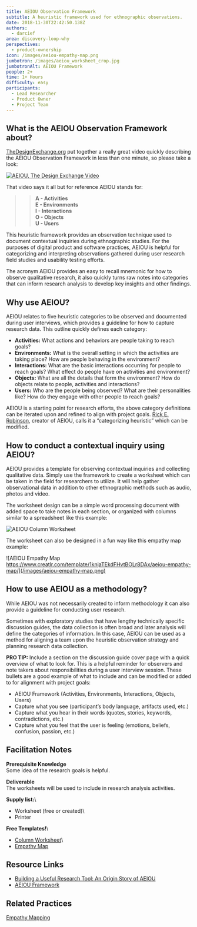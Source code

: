 ```yaml
---
title: AEIOU Observation Framework
subtitle: A heuristic framework used for ethnographic observations.
date: 2018-11-30T22:42:50.138Z
authors:
  - darcief
area: discovery-loop-why
perspectives:
  - product-ownership
icon: /images/aeiou-empathy-map.png
jumbotron: /images/aeiou_worksheet_crop.jpg
jumbotronAlt: AEIOU Framework
people: 2+
time: 1+ Hours
difficulty: easy
participants:
  - Lead Researcher
  - Product Owner
  - Project Team
---
```

## What is the AEIOU Observation Framework about?

[TheDesignExchange.org](https://thedesignexchange.org) put together a really great video quickly describing the AEIOU Observation Framework in less than one minute, so please take a look:

[![AEIOU, The Design Exchange Video](https://i.ytimg.com/vi/Uvvd6pcNX84/maxresdefault.jpg)](https://www.youtube.com/watch?v=Uvvd6pcNX84)

That video says it all but for reference AEIOU stands for:

> > **A - Activities**\
> > **E - Environments**\
> > **I - Interactions**\
> > **O - Objects**\
> > **U - Users**

This heuristic framework provides an observation technique used to document contextual inquiries during ethnographic studies. For the purposes of digital product and software practices, AEIOU is helpful for categorizing and interpreting observations gathered during user research field studies and usability testing efforts.

The acronym AEIOU provides an easy to recall mnemonic for how to observe qualitative research, it also quickly turns raw notes into categories that can inform research analysis to develop key insights and other findings.

## Why use AEIOU?

AEIOU relates to five heuristic categories to be observed and documented during user interviews, which provides a guideline for how to capture research data. This outline quickly defines each category:

* **Activities:** What actions and behaviors are people taking to reach goals?
* **Environments:** What is the overall setting in which the activities are taking place? How are people behaving in the environment?
* **Interactions:** What are the basic interactions occurring for people to reach goals? What effect do people have on activities and environment?
* **Objects:** What are all the details that form the environment? How do objects relate to people, activities and interactions?
* **Users:** Who are the people being observed? What are their personalities like? How do they engage with other people to reach goals? 

AEIOU is a starting point for research efforts, the above category definitions can be iterated upon and refined to align with project goals. [Rick E. Robinson](https://www.epicpeople.org/building-a-useful-research-tool/), creator of AEIOU, calls it a “categorizing heuristic” which can be modified.

## How to conduct a contextual inquiry using AEIOU?

AEIOU provides a template for observing contextual inquiries and collecting qualitative data. Simply use the framework to create a worksheet which can be taken in the field for researchers to utilize. It will help gather observational data in addition to other ethnographic methods such as audio, photos and video.

The worksheet design can be a simple word processing document with added space to take notes in each section, or organized with columns similar to a spreadsheet like this example: 

![AEIOU Column Worksheet ](/images/aeiou_worksheet.jpg)

The worksheet can also be designed in a fun way like this empathy map example: 

![AEIOU Empathy Map https://www.creatlr.com/template/1knjaTEkdFHvtBOLr8DAx/aeiou-empathy-map/](/images/aeiou-empathy-map.png)

## How to use AEIOU as a methodology?

While AEIOU was not necessarily created to inform methodology it can also provide a guideline for conducting user research. 

Sometimes with exploratory studies that have lengthy technically specific discussion guides, the data collection is often broad and later analysis will define the categories of information. In this case, AEIOU can be used as a method for aligning a team upon the heuristic observation strategy and planning research data collection. 

**PRO TIP:** Include a section on the discussion guide cover page with a quick overview of what to look for. This is a helpful reminder for observers and note takers about responsibilities during a user interview session. These bullets are a good example of what to include and can be modified or added to for alignment with project goals:

* AEIOU Framework (Activities, Environments, Interactions, Objects, Users)
* Capture what you see (participant’s body language, artifacts used, etc.)
* Capture what you hear in their words (quotes, stories, keywords, contradictions, etc.)
* Capture what you feel that the user is feeling (emotions, beliefs, confusion, passion, etc.)

## Facilitation Notes

**Prerequisite Knowledge**\
Some idea of the research goals is helpful.

**Deliverable**\
The worksheets will be used to include in research analysis activities.

**Supply list:**\

* Worksheet (free or created)\
* Printer

**Free Templates!**\

* [Column Worksheet](http://www.libraryuxtoolkit.com/search.html#flyOnTheWall)\
* [Empathy Map](https://www.creatlr.com/template/1knjaTEkdFHvtBOLr8DAx/aeiou-empathy-map/)

## Resource Links

* [Building a Useful Research Tool: An Origin Story of AEIOU](https://www.epicpeople.org/building-a-useful-research-tool/)
* [AEIOU Framework](https://help.ethnohub.com/guide/aeiou-framework)

## Related Practices

[Empathy Mapping](https://openpracticelibrary.com/practice/empathy-mapping/)

##
